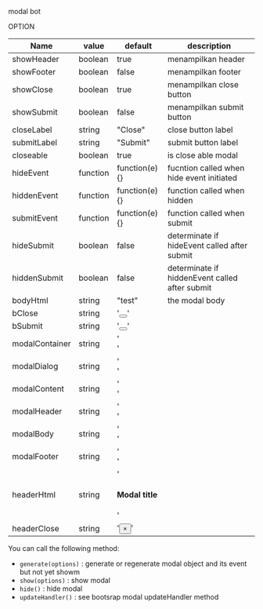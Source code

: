 modal bot

OPTION

Name | value | default | description
-----|-------|---------|------------
showHeader | boolean | true | menampilkan header
showFooter | boolean | false | menampilkan footer
showClose | boolean | true | menampilkan close button
showSubmit | boolean| false | menampilkan submit button
closeLabel | string | "Close" | close button label 
submitLabel | string| "Submit" | submit button label
closeable | boolean | true | is close able modal
hideEvent | function | function(e){} | fucntion called when hide event initiated
hiddenEvent | function| function(e){} | function called when hidden
submitEvent | function | function(e){} | function called when submit
hideSubmit | boolean | false | determinate if hideEvent called after submit
hiddenSubmit | boolean | false |  determinate if hiddenEvent called after submit
bodyHtml | string | "test" |  the modal body
bClose | string| '<button type="button" class="btn btn-default" data-dismiss="modal"></button>' | 
bSubmit | string| '<button type="button" class="btn btn-default" data-dismiss="modal"></button>' | 
modalContainer | string| '<div class="modal fade" tabindex="-1" role="dialog" aria-labelledby="myModalLabel"></div>' | 
modalDialog | string| '<div class="modal-dialog" role="document"></div>' | 
modalContent | string| '<div class="modal-content"></div>' | 
modalHeader | string| '<div class="modal-header"></div>' | 
modalBody | string | '<div class="modal-body"></div>' | 
modalFooter | string| '<div class="modal-footer"></div>' | 
headerHtml | string| '<h4 class="modal-title">Modal title</h4>' | 
headerClose | string| '<button type="button" class="close" data-dismiss="modal" aria-label="Close"><span aria-hidden="true">&times;</span></button>' | 

You can call the following method:

* `generate(options)` : generate or regenerate modal object and its event but not yet showm
* `show(options)` : show modal
* `hide()` : hide modal
* `updateHandler()` : see bootsrap modal updateHandler method